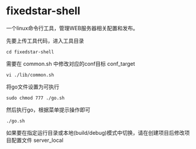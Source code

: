 # fixedstar-shell

一个linux命令行工具，管理WEB服务器相关配置和发布。

先要上传工具代码，进入工具目录
```shell
cd fixedstar-shell
```

需要在 common.sh 中修改对应的conf目标 conf_target
```shell
vi ./lib/common.sh
```

将go文件设置为可执行
```shell
sudo chmod 777 ./go.sh
```

然后执行go，根据菜单提示操作即可
```shell
./go.sh
```

如果要在指定运行目录或本地(build/debug)模式中切换，请在创建项目后修改项目配置文件 server_local

